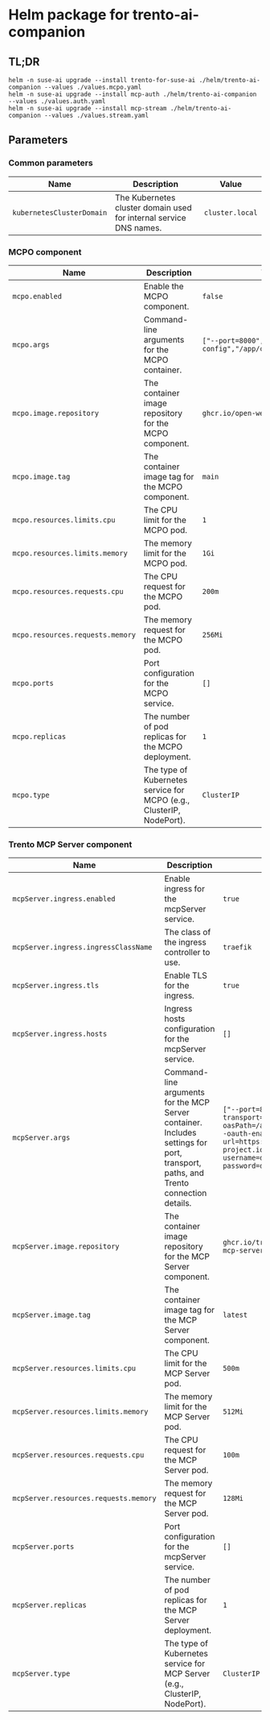 <!--
  ~ Copyright 2025 SUSE LLC
  ~ SPDX-License-Identifier: Apache-2.0
-->

# Helm package for trento-ai-companion

<!-- This readme has been created with this tool: https://github.com/bitnami/readme-generator-for-helm
    > node "./readme-generator-for-helm/bin/index.js" -v ./helm/values.yaml -r ./helm/README.md
-->

## TL;DR

```console
helm -n suse-ai upgrade --install trento-for-suse-ai ./helm/trento-ai-companion --values ./values.mcpo.yaml
helm -n suse-ai upgrade --install mcp-auth ./helm/trento-ai-companion --values ./values.auth.yaml
helm -n suse-ai upgrade --install mcp-stream ./helm/trento-ai-companion --values ./values.stream.yaml
```

## Parameters

### Common parameters

| Name                      | Description                                                        | Value           |
| ------------------------- | ------------------------------------------------------------------ | --------------- |
| `kubernetesClusterDomain` | The Kubernetes cluster domain used for internal service DNS names. | `cluster.local` |

### MCPO component

| Name                             | Description                                                          | Value                                                  |
| -------------------------------- | -------------------------------------------------------------------- | ------------------------------------------------------ |
| `mcpo.enabled`                   | Enable the MCPO component.                                           | `false`                                                |
| `mcpo.args`                      | Command-line arguments for the MCPO container.                       | `["--port=8000","--config","/app/config/config.json"]` |
| `mcpo.image.repository`          | The container image repository for the MCPO component.               | `ghcr.io/open-webui/mcpo`                              |
| `mcpo.image.tag`                 | The container image tag for the MCPO component.                      | `main`                                                 |
| `mcpo.resources.limits.cpu`      | The CPU limit for the MCPO pod.                                      | `1`                                                    |
| `mcpo.resources.limits.memory`   | The memory limit for the MCPO pod.                                   | `1Gi`                                                  |
| `mcpo.resources.requests.cpu`    | The CPU request for the MCPO pod.                                    | `200m`                                                 |
| `mcpo.resources.requests.memory` | The memory request for the MCPO pod.                                 | `256Mi`                                                |
| `mcpo.ports`                     | Port configuration for the MCPO service.                             | `[]`                                                   |
| `mcpo.replicas`                  | The number of pod replicas for the MCPO deployment.                  | `1`                                                    |
| `mcpo.type`                      | The type of Kubernetes service for MCPO (e.g., ClusterIP, NodePort). | `ClusterIP`                                            |

### Trento MCP Server component

| Name                                  | Description                                                                                                                       | Value                                                                                                                                                                                             |
| ------------------------------------- | --------------------------------------------------------------------------------------------------------------------------------- | ------------------------------------------------------------------------------------------------------------------------------------------------------------------------------------------------- |
| `mcpServer.ingress.enabled`           | Enable ingress for the mcpServer service.                                                                                         | `true`                                                                                                                                                                                            |
| `mcpServer.ingress.ingressClassName`  | The class of the ingress controller to use.                                                                                       | `traefik`                                                                                                                                                                                         |
| `mcpServer.ingress.tls`               | Enable TLS for the ingress.                                                                                                       | `true`                                                                                                                                                                                            |
| `mcpServer.ingress.hosts`             | Ingress hosts configuration for the mcpServer service.                                                                            | `[]`                                                                                                                                                                                              |
| `mcpServer.args`                      | Command-line arguments for the MCP Server container. Includes settings for port, transport, paths, and Trento connection details. | `["--port=8080","--transport=sse","--oasPath=/app/api/openapi.json","--oauth-enabled=false","--trento-url=https://demo.trento-project.io","--trento-username=demo","--trento-password=demopass"]` |
| `mcpServer.image.repository`          | The container image repository for the MCP Server component.                                                                      | `ghcr.io/trento-project/trento-mcp-server`                                                                                                                                                        |
| `mcpServer.image.tag`                 | The container image tag for the MCP Server component.                                                                             | `latest`                                                                                                                                                                                          |
| `mcpServer.resources.limits.cpu`      | The CPU limit for the MCP Server pod.                                                                                             | `500m`                                                                                                                                                                                            |
| `mcpServer.resources.limits.memory`   | The memory limit for the MCP Server pod.                                                                                          | `512Mi`                                                                                                                                                                                           |
| `mcpServer.resources.requests.cpu`    | The CPU request for the MCP Server pod.                                                                                           | `100m`                                                                                                                                                                                            |
| `mcpServer.resources.requests.memory` | The memory request for the MCP Server pod.                                                                                        | `128Mi`                                                                                                                                                                                           |
| `mcpServer.ports`                     | Port configuration for the mcpServer service.                                                                                     | `[]`                                                                                                                                                                                              |
| `mcpServer.replicas`                  | The number of pod replicas for the MCP Server deployment.                                                                         | `1`                                                                                                                                                                                               |
| `mcpServer.type`                      | The type of Kubernetes service for MCP Server (e.g., ClusterIP, NodePort).                                                        | `ClusterIP`                                                                                                                                                                                       |
